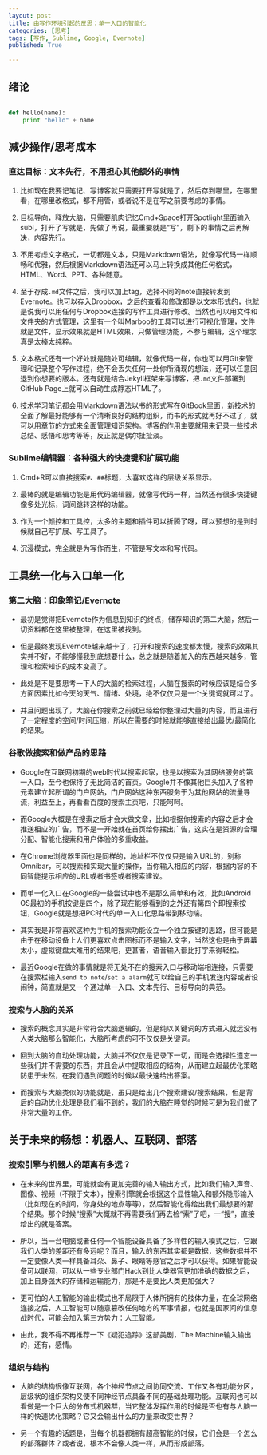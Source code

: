 ```yaml
---
layout: post
title: 由写作环境引起的反思：单一入口的智能化
categories: [思考]
tags: [写作, Sublime, Google, Evernote]
published: True

---
```


## 绪论

```python

def hello(name):
	print "hello" + name

```

## 减少操作/思考成本

### 直达目标：文本先行，不用担心其他额外的事情

1. 比如现在我要记笔记、写博客就只需要打开写就是了，然后存到哪里，在哪里看，在哪里改格式，都不用管，或者说不是在写之前要考虑的事情。

2. 目标导向，释放大脑，只需要肌肉记忆Cmd+Space打开Spotlight里面输入subl，打开了写就是，先做了再说，最重要就是“写”，剩下的事情之后再解决，内容先行。

3. 不用考虑文字格式，一切都是文本，只是Markdown语法，就像写代码一样顺畅和优雅，然后根据Markdown语法还可以马上转换成其他任何格式，HTML、Word、PPT、各种随意。

4. 至于存成`.md`文件之后，我可以加上tag，选择不同的note直接转发到Evernote。也可以存入Dropbox，之后的查看和修改都是以文本形式的，也就是说我可以用任何与Dropbox连接的写作工具进行修改。当然也可以用文件和文件夹的方式管理，这里有一个叫Marboo的工具可以进行可视化管理，文件就是文件，显示效果就是HTML效果，只做管理功能，不参与编辑，这个理念真是太棒太纯粹。

5. 文本格式还有一个好处就是随处可编辑，就像代码一样，你也可以用Git来管理和记录整个写作过程，绝不会丢失任何一处你所涌现的想法，还可以任意回退到你想要的版本。还有就是结合Jekyll框架来写博客，把`.md`文件部署到GitHub Page上就可以自动生成静态HTML了。

6. 技术学习笔记都会用Markdown语法以书的形式写在GitBook里面，新技术的全面了解最好能够有一个清晰良好的结构组织，而书的形式就再好不过了，就可以用章节的方式来全面管理知识架构。博客的作用主要就用来记录一些技术总结、感悟和思考等等，反正就是偶尔扯扯淡。

### Sublime编辑器：各种强大的快捷键和扩展功能

1. Cmd+R可以直接搜索`#`、`##`标题，太喜欢这样的层级关系显示。

2. 最棒的就是编辑功能是用代码编辑器，就像写代码一样，当然还有很多快捷键像多处光标，词间跳转这样的功能。

3. 作为一个颜控和工具控，太多的主题和插件可以折腾了呀，可以预想的是到时候就自己写扩展、写工具了。

4. 沉浸模式，完全就是为写作而生，不管是写文本和写代码。


## 工具统一化与入口单一化

### 第二大脑：印象笔记/Evernote

- 最初是觉得把Evernote作为信息到知识的终点，储存知识的第二大脑，然后一切资料都在这里被整理，在这里被找到。

- 但是最终发现Evernote越来越卡了，打开和搜索的速度都太慢，搜索的效果其实并不好，不能够懂我到底想要什么，总之就是随着加入的东西越来越多，管理和检索知识的成本变高了。

- 此处是不是要思考一下人的大脑的检索过程，人脑在搜索的时候应该是结合多方面因素比如今天的天气、情绪、处境，绝不仅仅只是一个关键词就可以了。

- 并且问题出现了，大脑在你搜索之前就已经给你整理过大量的内容，而且进行了一定程度的空间/时间压缩，所以在需要的时候就能够直接给出最优/最简化的结果。

### 谷歌做搜索和做产品的思路

- Google在互联网初期的web时代以搜索起家，也是以搜索为其网络服务的第一入口，至今也保持了无比简洁的首页。Google并不像其他巨头加入了各种元素建立起所谓的门户网站，门户网站这种东西服务于为其他网站的流量导流，利益至上，再看看百度的搜索主页吧，只能呵呵。

- 而Google大概是在搜索之后才会大做文章，比如根据你搜索的内容之后才会推送相应的广告，而不是一开始就在首页给你摆出广告，这实在是资源的合理分配、智能化搜索和用户体验的多重收益。

- 在Chrome浏览器里面也是同样的，地址栏不仅仅只是输入URL的，别称Omnibar，可以搜索和实现大量的操作，当你输入相应的内容，根据内容的不同智能提示相应的URL或者书签或者搜索建议。

- 而单一化入口在Google的一些尝试中也不是那么简单和有效，比如Android OS最初的手机按键是四个，除了现在能够看到的之外还有第四个即搜索按钮，Google就是想把PC时代的单一入口化思路带到移动端。

- 其实我是非常喜欢这种为手机的搜索功能设立一个独立按键的思路，但可能是由于在移动设备上人们更喜欢点击图标而不是输入文字，当然这也是由于屏幕太小，虚拟键盘太难用的结果吧，更甚者，语音输入都比打字来得轻松。

- 最近Google在做的事情就是将无处不在的搜索入口与移动端相连接，只需要在搜索栏输入`send to note`/`set a alarm`就可以给自己的手机发送内容或者设闹钟，简直就是又一个通过单一入口、文本先行、目标导向的典范。

### 搜索与人脑的关系

- 搜索的概念其实是非常符合大脑逻辑的，但是纯以关键词的方式进入就远没有人类大脑那么智能化，大脑所考虑的可不仅仅是关键词。

- 回到大脑的自动处理功能，大脑并不仅仅是记录下一切，而是会选择性遗忘一些我们并不需要的东西，并且会从中提取相应的结构，从而建立起最优化策略防患于未然，在我们遇到问题的时候以最快速给出答案。

- 而搜索与大脑类似的功能就是，虽只是给出几个搜索建议/搜索结果，但是背后的自动优化处理是我们看不到的，我们的大脑在睡觉的时候可是为我们做了非常大量的工作。


## 关于未来的畅想：机器人、互联网、部落

### 搜索引擎与机器人的距离有多远？

- 在未来的世界里，可能就会有更加完善的输入输出方式，比如我们输入声音、图像、视频（不限于文本），搜索引擎就会根据这个显性输入和额外隐形输入（比如现在的时间，你身处的地点等等），然后智能化得给出我们最想要的那个结果。那个时候“搜索”大概就不再需要我们再去检“索”了吧，一“搜”，直接给出的就是答案。

- 所以，当一台电脑或者任何一个智能设备具备了多样性的输入模式之后，它跟我们人类的差距还有多远呢？而且，输入的东西其实都是数据，这些数据并不一定要像人类一样具备耳朵、鼻子、眼睛等感官之后才可以获得。如果智能设备可以联网，可以从一些专业部门Hack到比人类器官更加准确的数据之后，加上自身强大的存储和运输能力，那是不是要比人类更加强大？

- 更可怕的人工智能的输出模式也不局限于人体所拥有的肢体力量，在全球网络连接之后，人工智能可以随意篡改任何地方的军事情报，也就是国家间的信息战时代，可能会加入第三方势力：人工智能。

- 由此，我不得不再推荐一下《疑犯追踪》这部美剧，The Machine输入输出的，还有，感情。

### 组织与结构

- 大脑的结构很像互联网，各个神经节点之间协同交流、工作又各有功能分区，层级状的组织架构又使不同神经节点具备不同的基础处理功能。互联网也可以看做是一个巨大的分布式机器群，当它整体发挥作用的时候是否也有与人脑一样的快速优化策略？它又会输出什么的力量来改变世界？

- 另一个有趣的话题是，当每个机器都拥有超高智能的时候，它们会是一个怎么的部落群体？或者说，根本不会像人类一样，从而形成部落。